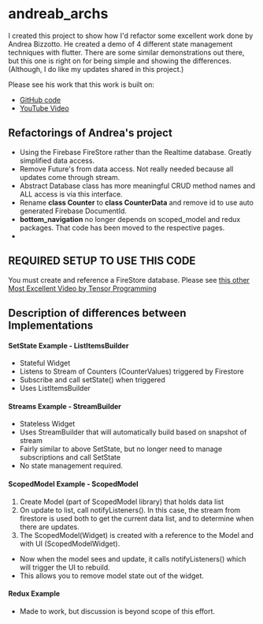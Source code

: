 # andreab_archs

I created this project to show how I'd refactor some excellent work done
by Andrea Bizzotto. He created a demo of 4 different state management techniques
with flutter. There are some similar demonstrations out there, but this one is
right on for being simple and showing the differences. (Although, I do like my 
updates shared in this project.)

Please see his work that this work is built on:
 - [GitHub code](https://github.com/bizz84/multiple-counters-flutter)
 - [YouTube Video](https://youtu.be/HLop7s2sJ7Q)

## Refactorings of Andrea's project

 - Using the Firebase FireStore rather than the Realtime database. Greatly simplified data access.
 - Remove Future's from data access. Not really needed because all updates come through stream.
 - Abstract Database class has more meaningful CRUD method names and ALL access is via this interface.
 - Rename **class Counter** to **class CounterData** and remove id to use auto generated Firebase DocumentId.
 - **bottom_navigation** no longer depends on scoped_model and redux packages. That code has been moved
   to the respective pages.
 -

## REQUIRED SETUP TO USE THIS CODE

You must create and reference a FireStore database. Please see [this other Most Excellent Video by 
Tensor Programming](https://www.youtube.com/watch?v=OJ_u34bD_q8)

## Description of differences between Implementations

#### SetState Example - ListItemsBuilder
 - Stateful Widget
 - Listens to Stream of Counters (CounterValues) triggered by Firestore
 - Subscribe and call setState() when triggered
 - Uses ListItemsBuilder

#### Streams Example - StreamBuilder
 - Stateless Widget
 - Uses StreamBuilder that will automatically build based on snapshot of stream
 - Fairly similar to above SetState, but no longer need to manage subscriptions and call SetState
 - No state management required.

#### ScopedModel Example - ScopedModel
1) Create Model (part of ScopedModel library) that holds data list
1) On update to list, call notifyListeners(). In this case, the stream from firestore is used
   both to get the current data list, and to determine when there are updates.
1) The ScopedModel(Widget) is created with a reference to the Model and with UI (ScopedModelWidget).
 - Now when the model sees and update, it calls notifyListeners() which will trigger the UI to rebuild.
 - This allows you to remove model state out of the widget.

#### Redux Example
 - Made to work, but discussion is beyond scope of this effort.
